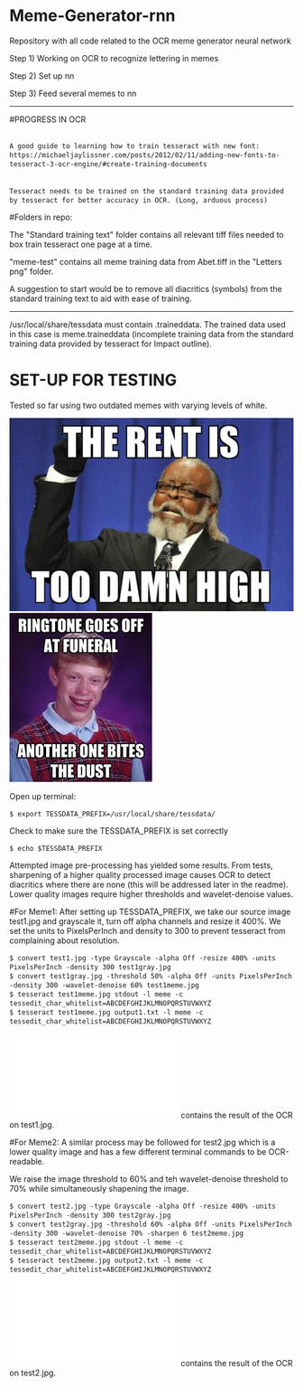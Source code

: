 # Meme-Generator-rnn
Repository with all code related to the OCR meme generator neural network

Step 1)
Working on OCR to recognize lettering in memes 

Step 2) Set up nn

Step 3) Feed several memes to nn 

---------------------------------------------------------------------

#PROGRESS IN OCR

~~~~~~~~~~~~~~~~~~~~~~~~~~~~~~~~~~~~~~~~~~~~~~~~~~~~~~~~~~~~~~~~~~~~~

A good guide to learning how to train tesseract with new font:
https://michaeljaylissner.com/posts/2012/02/11/adding-new-fonts-to-tesseract-3-ocr-engine/#create-training-documents


Tesseract needs to be trained on the standard training data provided by tesseract for better accuracy in OCR. (Long, arduous process)

~~~~~~~~~~~~~~~~~~~~~~~~~~~~~~~~~~~~~~~~~~~~~~~~~~~~~~~~~~~~~~~~~~~~~

#Folders in repo:

The "Standard training text" folder contains all relevant tiff files needed to box train tesseract one page at a time. 

"meme-test" contains all meme training data from Abet.tiff in the "Letters png" folder.

A suggestion to start would be to remove all diacritics (symbols) from the standard training text to aid with ease of training. 

---------------------------------------------------------------------

/usr/local/share/tessdata must contain <lang>.traineddata.
The trained data used in this case is meme.traineddata (incomplete training data from the standard training data provided by tesseract for Impact outline).

# SET-UP FOR TESTING
Tested so far using two outdated memes with varying levels of white. 

![Meme1](test1.jpg)
![Meme2](test2.jpg)

Open up terminal:

```
$ export TESSDATA_PREFIX=/usr/local/share/tessdata/
```
Check to make sure the TESSDATA_PREFIX is set correctly
```
$ echo $TESSDATA_PREFIX
```

Attempted image pre-processing has yielded some results. 
From tests, sharpening of a higher quality processed image causes OCR to detect diacritics where there are none (this will be addressed later in the readme).
Lower quality images require higher thresholds and wavelet-denoise values. 

#For Meme1:
After setting up TESSDATA_PREFIX, we take our source image test1.jpg and grayscale it, turn off alpha channels and resize it 400%. We set the units to PixelsPerInch and density to 300 to prevent tesseract from complaining about resolution.

```
$ convert test1.jpg -type Grayscale -alpha Off -resize 400% -units PixelsPerInch -density 300 test1gray.jpg
$ convert test1gray.jpg -threshold 50% -alpha Off -units PixelsPerInch -density 300 -wavelet-denoise 60% test1meme.jpg
$ tesseract test1meme.jpg stdout -l meme -c tessedit_char_whitelist=ABCDEFGHIJKLMNOPQRSTUVWXYZ 
$ tesseract test1meme.jpg output1.txt -l meme -c tessedit_char_whitelist=ABCDEFGHIJKLMNOPQRSTUVWXYZ
```
![Output1.txt](output1.txt) contains the result of the OCR on test1.jpg. 

#For Meme2:
A similar process may be followed for test2.jpg which is a lower quality image and has a few different terminal commands to be OCR-readable.

We raise the image threshold to 60% and teh wavelet-denoise threshold to 70% while simultaneously shapening the image.

```
$ convert test2.jpg -type Grayscale -alpha Off -resize 400% -units PixelsPerInch -density 300 test2gray.jpg
$ convert test2gray.jpg -threshold 60% -alpha Off -units PixelsPerInch -density 300 -wavelet-denoise 70% -sharpen 6 test2meme.jpg
$ tesseract test2meme.jpg stdout -l meme -c tessedit_char_whitelist=ABCDEFGHIJKLMNOPQRSTUVWXYZ
$ tesseract test2meme.jpg output2.txt -l meme -c tessedit_char_whitelist=ABCDEFGHIJKLMNOPQRSTUVWXYZ
```
![Output2.txt](output2.txt) contains the result of the OCR on test2.jpg.




